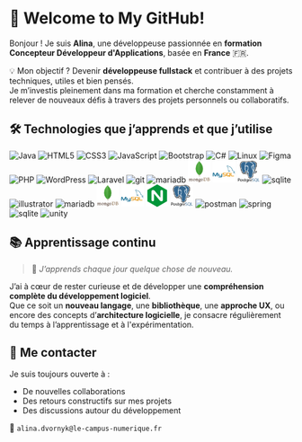 <!-- README.md -->

# 👋 Welcome to My GitHub!

Bonjour ! Je suis **Alina**, une développeuse passionnée en **formation Concepteur Développeur d'Applications**, basée en **France** 🇫🇷.

💡 Mon objectif ? Devenir **développeuse fullstack** et contribuer à des projets techniques, utiles et bien pensés.  
Je m’investis pleinement dans ma formation et cherche constamment à relever de nouveaux défis à travers des projets personnels ou collaboratifs.


## 🛠️ Technologies que j’apprends et que j’utilise

<div align="left">
  <img src="https://cdn.jsdelivr.net/gh/devicons/devicon/icons/java/java-original.svg" title="Java" width="40" />
  <img src="https://cdn.jsdelivr.net/gh/devicons/devicon/icons/html5/html5-original.svg" title="HTML5" width="40" />
  <img src="https://cdn.jsdelivr.net/gh/devicons/devicon/icons/css3/css3-original.svg" title="CSS3" width="40" />
  <img src="https://cdn.jsdelivr.net/gh/devicons/devicon/icons/javascript/javascript-original.svg" title="JavaScript" width="40" />
  <img src="https://cdn.jsdelivr.net/gh/devicons/devicon/icons/bootstrap/bootstrap-original.svg" title="Bootstrap" width="40" />
  <img src="https://cdn.jsdelivr.net/gh/devicons/devicon/icons/csharp/csharp-original.svg" title="C#" width="40" />
  <img src="https://cdn.jsdelivr.net/gh/devicons/devicon/icons/linux/linux-original.svg" title="Linux" width="40" />
  <img src="https://cdn.jsdelivr.net/gh/devicons/devicon/icons/figma/figma-original.svg" title="Figma" width="40" />
  <img src="https://cdn.jsdelivr.net/gh/devicons/devicon/icons/php/php-original.svg" title="PHP" width="40" />
  <img src="https://cdn.jsdelivr.net/gh/devicons/devicon/icons/wordpress/wordpress-plain.svg" title="WordPress" width="40" />
  <img src="https://cdn.jsdelivr.net/gh/devicons/devicon/icons/laravel/laravel-original.svg" title="Laravel" width="40" />
  <img src="https://www.vectorlogo.zone/logos/git-scm/git-scm-icon.svg" alt="git" width="40" height="40"/> 
  <img src="https://www.vectorlogo.zone/logos/mariadb/mariadb-icon.svg" alt="mariadb" width="40" height="40"/> 
  <img src="https://raw.githubusercontent.com/devicons/devicon/master/icons/mongodb/mongodb-original-wordmark.svg" alt="mongodb" width="40" height="40"/> 
  <img src="https://raw.githubusercontent.com/devicons/devicon/master/icons/mysql/mysql-original-wordmark.svg" alt="mysql" width="40" height="40"/> 
  <img src="https://raw.githubusercontent.com/devicons/devicon/master/icons/postgresql/postgresql-original-wordmark.svg" alt="postgresql" width="40" height="40"/> 
  <img src="https://www.vectorlogo.zone/logos/sqlite/sqlite-icon.svg" alt="sqlite" width="40" height="40"/>



  <img src="https://www.vectorlogo.zone/logos/adobe_illustrator/adobe_illustrator-icon.svg" alt="illustrator" width="40" height="40"/> 
  <img src="https://www.vectorlogo.zone/logos/mariadb/mariadb-icon.svg" alt="mariadb" width="40" height="40"/> 
  <img src="https://raw.githubusercontent.com/devicons/devicon/master/icons/mongodb/mongodb-original-wordmark.svg" alt="mongodb" width="40" height="40"/> 
  <img src="https://raw.githubusercontent.com/devicons/devicon/master/icons/mysql/mysql-original-wordmark.svg" alt="mysql" width="40" height="40"/> 
  <img src="https://raw.githubusercontent.com/devicons/devicon/master/icons/nginx/nginx-original.svg" alt="nginx" width="40" height="40"/>
  <img src="https://raw.githubusercontent.com/devicons/devicon/master/icons/postgresql/postgresql-original-wordmark.svg" alt="postgresql" width="40" height="40"/>
  <img src="https://www.vectorlogo.zone/logos/getpostman/getpostman-icon.svg" alt="postman" width="40" height="40"/> 
  <img src="https://www.vectorlogo.zone/logos/springio/springio-icon.svg" alt="spring" width="40" height="40"/>
  <img src="https://www.vectorlogo.zone/logos/sqlite/sqlite-icon.svg" alt="sqlite" width="40" height="40"/> 
  <img src="https://www.vectorlogo.zone/logos/unity3d/unity3d-icon.svg" alt="unity" width="40" height="40"/> </a> </p>
</div>


## 📚 Apprentissage continu

> 🧠 *J’apprends chaque jour quelque chose de nouveau.*

J’ai à cœur de rester curieuse et de développer une **compréhension complète du développement logiciel**.  
Que ce soit un **nouveau langage**, une **bibliothèque**, une **approche UX**, ou encore des concepts d’**architecture logicielle**, je consacre régulièrement du temps à l’apprentissage et à l'expérimentation.


## 🤝 Me contacter

Je suis toujours ouverte à :
- De nouvelles collaborations
- Des retours constructifs sur mes projets
- Des discussions autour du développement

📧 `alina.dvornyk@le-campus-numerique.fr`  

